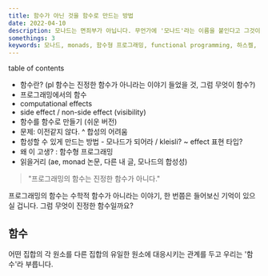 ```yaml
---
title: 함수가 아닌 것을 함수로 만드는 방법  
date: 2022-04-10  
description: 모나드는 면죄부가 아닙니다. 무언가에 '모나드'라는 이름을 붙인다고 그것이 순수해지는 건 아니에요.  
somethings: 3  
keywords: 모나드, monads, 함수형 프로그래밍, functional programming, 하스켈, haskell
---
```


table of contents

- 함수란? (pl 함수는 진정한 함수가 아니라는 이야기 들었을 것, 그럼 무엇이 함수?)
- 프로그래밍에서의 함수 
- computational effects
- side effect / non-side effect (visibility)
- 함수를 함수로 만들기 (쉬운 버전)
- 문제: 이전같지 않다. ^ 합성의 어려움 
- 합성할 수 있게 만드는 방법 - 모나드가 되어라 / kleisli? ~ effect 표현 타입?
- 왜 이 고생? : 함수형 프로그래밍
- 읽을거리 (ae, monad 논문, 다른 내 글, 모나드의 합성성)

> "프로그래밍의 함수는 진정한 함수가 아니다."

프로그래밍의 함수는 수학적 함수가 아니라는 이야기, 한 번쯤은 들어보신 기억이 있으실 겁니다.
그럼 무엇이 진정한 함수일까요?

## 함수

어떤 집합의 각 원소를 다른 집합의 유일한 원소에 대응시키는 관계를 두고 우리는 '함수'라 부릅니다.
